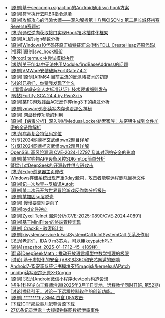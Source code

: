 + [[原创]基于seccomp+sigaction的Android通用svc hook方案](https://bbs.kanxue.com/thread-277544.htm)
+ [[原创]符号执行去除BR指令混淆](https://bbs.kanxue.com/thread-280737.htm)
+ [[原创]攻城攻心的混淆大师——深入解析第十八届CISCN x 第二届长城杯初赛Reverse赛题vt](https://bbs.kanxue.com/thread-285566.htm)
+ [[求助]通过逆向获取接口实现Hook技术插件化框架](https://bbs.kanxue.com/thread-285565.htm)
+ [[原创]ALI的sign参数分析](https://bbs.kanxue.com/thread-284292.htm)
+ [[原创]Windows10代码还原汇编特征汇总(附NTDLL CreateHeap还原代码)](https://bbs.kanxue.com/thread-285564.htm)
+ [[推荐][原创]svc_hook框架](https://bbs.kanxue.com/thread-284713.htm)
+ [[免root] termux 中尝试模拟执行](https://bbs.kanxue.com/thread-285091.htm)
+ [[求助]关于frida中无法使用Module.findBaseAddress的问题](https://bbs.kanxue.com/thread-281664.htm)
+ [[原创]VMWare安装破解FortiGate7.4.2](https://bbs.kanxue.com/thread-284794.htm)
+ [[原创][原创]ARM64 目前主流的反混淆技术的初窥](https://bbs.kanxue.com/thread-285567.htm)
+ [[讨论]兄弟们，你猜我发现了什么](https://bbs.kanxue.com/thread-285293.htm)
+ [《看雪安卓安全人才标准认证》技术要求细则发布](https://bbs.kanxue.com/thread-265424.htm)
+ [[转帖]Fortify SCA 24.4 by Pwn3rzs](https://bbs.kanxue.com/thread-285524.htm)
+ [[原创]某PC游戏残血ACE反作弊ring3下的绕过分析](https://bbs.kanxue.com/thread-284667.htm)
+ [[原创]vmware外部读写内存也没那么神秘](https://bbs.kanxue.com/thread-284956.htm)
+ [[原创] 网盘秒传功能的利用](https://bbs.kanxue.com/thread-284783.htm)
+ [[原创]【病毒分析】深入剖析MedusaLocker勒索家族：从密钥生成到文件加密的全链路解析](https://bbs.kanxue.com/thread-285568.htm)
+ [[求助]病毒复合特征码定位](https://bbs.kanxue.com/thread-285518.htm)
+ [[分享]2024网鼎杯玄武组pwn2题目详解](https://bbs.kanxue.com/thread-285579.htm)
+ [[分享]2024网鼎杯玄武组pwn2题目详解](https://bbs.kanxue.com/thread-285578.htm)
+ [OpenSSL 高风险漏洞 CVE-2024-12797 及其对网络安全的影响](https://bbs.kanxue.com/thread-285577.htm)
+ [[原创]某宝购物APP设备风控SDK-mtop简单分析](https://bbs.kanxue.com/thread-284241.htm)
+ [警惕针对DeepSeek的开源软件供应链攻击](https://bbs.kanxue.com/thread-285576.htm)
+ [[求助]Edge浏览器主页修改](https://bbs.kanxue.com/thread-285575.htm)
+ [Windows存储系统出现严重0day漏洞，攻击者能够远程删除目标文件](https://bbs.kanxue.com/thread-285573.htm)
+ [[原创]记一次脱壳--反编译AutoIt](https://bbs.kanxue.com/thread-285274.htm)
+ [[原创]某二次元开放世界冒险游戏反作弊分析报告](https://bbs.kanxue.com/thread-285580.htm)
+ [[原创]某加固so层脱壳](https://bbs.kanxue.com/thread-285539.htm)
+ [[原创] 慢慢要告别逆向了](https://bbs.kanxue.com/thread-270844.htm)
+ [[原创]pyd文件逆向](https://bbs.kanxue.com/thread-285496.htm)
+ [[原创]Zyxel Telnet 漏洞分析(CVE-2025-0890/CVE‑2024‑40891)](https://bbs.kanxue.com/thread-285584.htm)
+ [[原创]基于MiniFilter的终端管控实现](https://bbs.kanxue.com/thread-285447.htm)
+ [[原创] CrackB - 骇客B计划](https://bbs.kanxue.com/thread-285582.htm)
+ [[原创]kisystemservice kiFastSystemCall kiIntSystemCall 关系及作用](https://bbs.kanxue.com/thread-285585.htm)
+ [[求助]老哥们，IDA 9 m3芯片，可以用keypatch吗？](https://bbs.kanxue.com/thread-285365.htm)
+ [[转帖]snapshot_2025-01-17_12-45（189楼）](https://bbs.kanxue.com/thread-270207.htm)
+ [[翻译]DeepSeekMath：推动开放语言模型中数学推理的极限](https://bbs.kanxue.com/thread-285587.htm)
+ [[讨论] 基于虚拟化的安全 (VBS)对360和安芯网遁的影响](https://bbs.kanxue.com/thread-285588.htm)
+ [Android7-15安装系统证书模块支持magisk/kernelsu/APatch](https://bbs.kanxue.com/thread-275433.htm)
+ [unidbg读写跟踪还原X-Gorgon](https://bbs.kanxue.com/thread-285586.htm)
+ [[原创][求助]Android微信小程序devtools构造设想](https://bbs.kanxue.com/thread-285589.htm)
+ [[招生]科锐逆向工程师培训(2025年3月11日实地，远程教学同时开班, 第52期)](https://bbs.kanxue.com/thread-51839.htm)
+ [[讨论]抛砖引玉，讨论一下远程控制软件的创新功能。](https://bbs.kanxue.com/thread-284515.htm)
+ [[原创] *******hy SM4 白盒 DFA攻击](https://bbs.kanxue.com/thread-285313.htm)
+ [[下载]CTF那些事儿配套资源下载](https://bbs.kanxue.com/thread-283930.htm)
+ [27亿条记录泄露！大规模物联网数据泄露事件](https://bbs.kanxue.com/thread-285591.htm)
